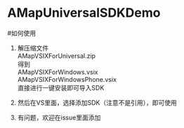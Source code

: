 # AMapUniversalSDKDemo

#如何使用 



1. 解压缩文件  
AMapVSIXForUniversal.zip  
得到  
AMapVSIXForWindows.vsix  
AMapVSIXForWindowsPhone.vsix  
直接进行一键安装即可导入SDK

2. 然后在VS里面，选择添加SDK（注意不是引用），即可使用


3. 有问题，欢迎在issue里面添加 